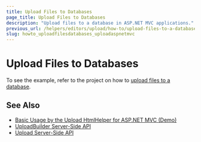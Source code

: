 ```yaml
---
title: Upload Files to Databases
page_title: Upload Files to Databases
description: "Upload files to a database in ASP.NET MVC applications."
previous_url: /helpers/editors/upload/how-to/upload-files-to-a-database
slug: howto_uploadfilesdatabases_uploadaspnetmvc
---
```


# Upload Files to Databases

To see the example, refer to the project on how to [upload files to a database](https://www.telerik.com/support/code-library/uploading-files-to-a-database-a709c50f6296).

## See Also

* [Basic Usage by the Upload HtmlHelper for ASP.NET MVC (Demo)](https://demos.telerik.com/aspnet-mvc/upload)
* [UploadBuilder Server-Side API](https://docs.telerik.com/aspnet-mvc/api/Kendo.Mvc.UI.Fluent/UploadBuilder)
* [Upload Server-Side API](/api/upload)
